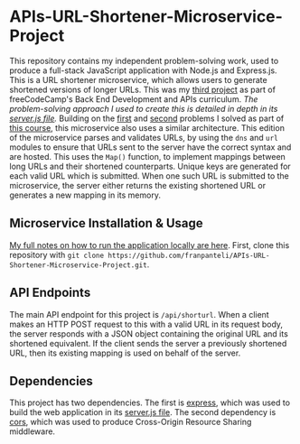 # APIs-URL-Shortener-Microservice-Project

This repository contains my independent problem-solving work, used to produce a full-stack JavaScript application with Node.js and Express.js. This is a URL shortener microservice, which allows users to generate shortened versions of longer URLs. This was my [third project](https://www.freecodecamp.org/learn/back-end-development-and-apis/back-end-development-and-apis-projects/url-shortener-microservice) as part of freeCodeCamp's Back End Development and APIs curriculum. *The problem-solving approach I used to create this is detailed in depth in its [server.js file](https://github.com/franpanteli/APIs-URL-Shortener-Microservice-Project/blob/main/server.js).* Building on the [first](https://github.com/franpanteli/APIs-Timestamp-Microservice-Project) and [second](https://github.com/franpanteli/APIs-Request-Header-Parser-Microservice-Project) problems I solved as part of [this course](https://www.freecodecamp.org/learn/back-end-development-and-apis/#mongodb-and-mongoose), this microservice also uses a similar architecture. This edition of the microservice parses and validates URLs, by using the `dns` and `url` modules to ensure that URLs sent to the server have the correct syntax and are hosted. This uses the `Map()` function, to implement mappings between long URLs and their shortened counterparts. Unique keys are generated for each valid URL which is submitted. When one such URL is submitted to the microservice, the server either returns the existing shortened URL or generates a new mapping in its memory.

## Microservice Installation & Usage

[My full notes on how to run the application locally are here](https://github.com/franpanteli/APIs-URL-Shortener-Microservice-Project/blob/main/launching-the-app-locally.txt). First, clone this repository with `git clone https://github.com/franpanteli/APIs-URL-Shortener-Microservice-Project.git`.



## API Endpoints

The main API endpoint for this project is `/api/shorturl`. When a client makes an HTTP POST request to this with a valid URL in its request body, the server responds with a JSON object containing the original URL and its shortened equivalent. If the client sends the server a previously shortened URL, then its existing mapping is used on behalf of the server.

## Dependencies

This project has two dependencies. The first is [express](https://www.npmjs.com/package/express), which was used to build the web application in its [server.js file](https://github.com/franpanteli/APIs-Request-Header-Parser-Microservice-Project/blob/main/server.js). The second dependency is [cors](https://www.npmjs.com/package/cors), which was used to produce Cross-Origin Resource Sharing middleware.
